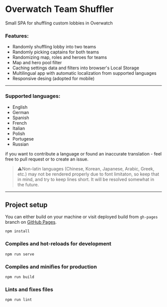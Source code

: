 # Overwatch Team Shuffler

Small SPA for shuffling custom lobbies in Overwatch

### Features:
* Randomly shuffling lobby into two teams
* Randomly picking captains for both teams
* Randomizing map, roles and heroes for teams 
* Map and hero pool filter
* Caching settings data and filters into browser's Local Storage
* Multilingual app with automatic localization from supported languages
* Responsive desing (adopted for mobile)

<hr>

### Supported languages:
* English
* German
* Spanish
* French
* Italian
* Polish
* Portugese
* Russian

if you want to contribute a language or found an inaccurate translation - feel free to pull request or to create an issue. 
>⚠️Non-latin languages (Chinese, Korean, Japanese, Arabic, Greek, etc.) may not be rendered properly due to font limitaton, so keep that in mind, and try to keep lines short. It will be resolved somewhat in the future. 

<hr>

## Project setup
You can either build on your machine or visit deployed build from `gh-pages` branch on [GitHub Pages](http://genesi5.github.io/ow-shuffler/).

```
npm install
```

### Compiles and hot-reloads for development
```
npm run serve
```

### Compiles and minifies for production
```
npm run build
```

### Lints and fixes files
```
npm run lint
```
<!-- 
### Customize configuration
See [Configuration Reference](https://cli.vuejs.org/config/). -->
